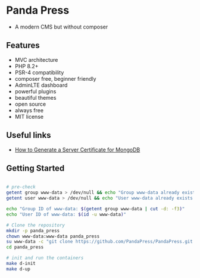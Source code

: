 # Panda Press

- A modern CMS but without composer

## Features

- MVC architecture
- PHP 8.2+
- PSR-4 compatibility
- composer free, beginner friendly
- AdminLTE dashboard
- powerful plugins
- beautiful themes
- open source
- always free
- MIT license

## Useful links

- [How to Generate a Server Certificate for MongoDB](https://docs.bigchaindb.com/projects/server/en/latest/k8s-deployment-template/server-tls-certificate.html)

## Getting Started

```bash

# pre-check
getent group www-data > /dev/null && echo "Group www-data already exists." || (echo "Creating www-data group..." && sudo groupadd www-data && echo "Group www-data created.")
getent user www-data > /dev/null && echo "User www-data already exists." || (echo "Creating www-data user..." && sudo useradd -g www-data -s /usr/sbin/nologin -d /var/www -M www-data && echo "User www-data created.")

echo "Group ID of www-data: $(getent group www-data | cut -d: -f3)"
echo "User ID of www-data: $(id -u www-data)"

# Clone the repository
mkdir -p panda_press
chown www-data:www-data panda_press
su www-data -c "git clone https://github.com/PandaPress/PandaPress.git panda_press"
cd panda_press

# init and run the containers
make d-init
make d-up

```
